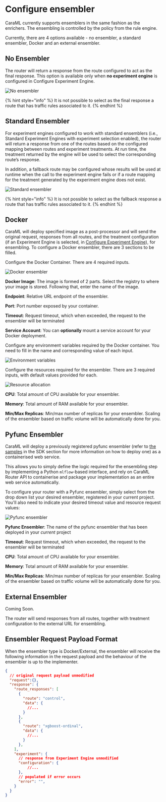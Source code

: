 # Configure ensembler

CaraML currently supports ensemblers in the same fashion as the enrichers. The ensembling is controlled by the policy from the rule engine.

Currently, there are 4 options available - no ensembler, a standard ensembler, Docker and an external ensembler.

## No Ensembler

The router will return a response from the route configured to act as the final response. This option is available only when **no experiment engine** is configured in Configure Experiment Engine.

![No ensembler](../../../.gitbook/assets/no\_ensembler\_config.png)

{% hint style="info" %}
It is not possible to select as the final response a route that has traffic rules associated to it.
{% endhint %}

## Standard Ensembler

For experiment engines configured to work with standard ensemblers (i.e., Standard Experiment Engines with experiment selection enabled), the router will return a response from one of the routes based on the configured mapping between routes and experiment treatments. At run time, the treatment returned by the engine will be used to select the corresponding route’s response.

In addition, a fallback route may be configured whose results will be used at runtime when the call to the experiment engine fails or if a route mapping for the treatment generated by the experiment engine does not exist.

![Standard ensembler](../../../.gitbook/assets/standard\_ensembler\_config.png)

{% hint style="info" %}
It is not possible to select as the fallback response a route that has traffic rules associated to it.
{% endhint %}

## Docker

CaraML will deploy specified image as a post-processor and will send the original request, responses from all routes, and the treatment configuration (if an Experiment Engine is selected, in [Configure Experiment Engine](configure-experiment-engine.md)), for ensembling. To configure a Docker ensembler, there are 3 sections to be filled.

Configure the Docker Container. There are 4 required inputs.

![Docker ensembler](../../../.gitbook/assets/docker\_container\_config.png)

**Docker Image**: The image is formed of 2 parts. Select the registry to where your image is stored. Following that, enter the name of the image.

**Endpoint**: Relative URL endpoint of the ensembler.

**Port**: Port number exposed by your container.

**Timeout**: Request timeout, which when exceeded, the request to the ensembler will be terminated

**Service Account**: You can **optionally** mount a service account for your Docker deployment.

Configure any environment variables required by the Docker container. You need to fill in the name and corresponding value of each input.

![Environment variables](../../../.gitbook/assets/env\_var\_panel.png)

Configure the resources required for the ensembler. There are 3 required inputs, with default values provided for each.

![Resource allocation](../../../.gitbook/assets/resources\_panel.png)

**CPU**: Total amount of CPU available for your ensembler.

**Memory**: Total amount of RAM available for your ensembler.

**Min/Max Replicas**: Min/max number of replicas for your ensembler. Scaling of the ensembler based on traffic volume will be automatically done for you.

## Pyfunc Ensembler

CaraML will deploy a previously registered pyfunc ensembler (refer to [the samples](https://github.com/gojek/turing/tree/main/sdk/samples) in the SDK section for more information on how to deploy one) as a containerised web service.

This allows you to simply define the logic required for the ensembling step by implementing a Python `mlflow`-based interface, and rely on CaraML Router API to containerise and package your implementation as an entire web service automatically.

To configure your router with a Pyfunc ensembler, simply select from the drop down list your desired ensembler, registered in your current project. You'll also need to indicate your desired timeout value and resource request values:

![Pyfunc ensembler](../../../.gitbook/assets/pyfunc\_ensembler\_config.png)

**Pyfunc Ensembler**: The name of the pyfunc ensembler that has been deployed in your _current_ project

**Timeout**: Request timeout, which when exceeded, the request to the ensembler will be terminated

**CPU**: Total amount of CPU available for your ensembler.

**Memory**: Total amount of RAM available for your ensembler.

**Min/Max Replicas**: Min/max number of replicas for your ensembler. Scaling of the ensembler based on traffic volume will be automatically done for you.

## External Ensembler

Coming Soon.

The router will send responses from all routes, together with treatment configuration to the external URL for ensembling.

## Ensembler Request Payload Format

When the ensembler type is Docker/External, the ensembler will receive the following information in the request payload and the behaviour of the ensembler is up to the implementer.

```json
{
  // original request payload unmodified
  "request":{},
  "response": {
    "route_responses": [
      {
        "route": "control",
        "data": {
          //...
        }
      },
      {
        "route": "xgboost-ordinal",
        "data": {
          //...
        }
      },
    ],
    "experiment": {
      // response from Experiment Engine unmodified
      "configuration": {
          //...
      },
      // populated if error occurs
      "error": "",
    }
  }
}
```
